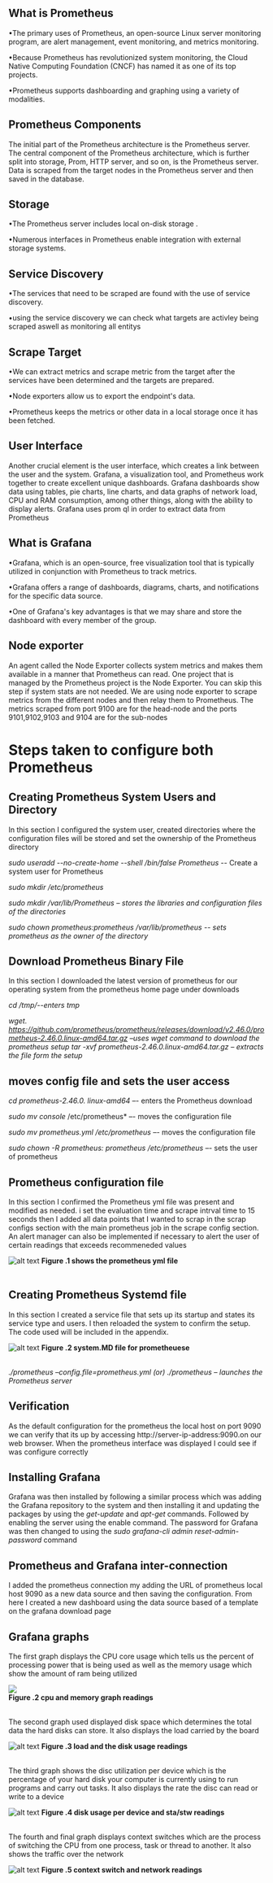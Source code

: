 ## What is Prometheus 
•The primary uses of Prometheus, an open-source Linux server monitoring program, are alert management, event monitoring, and metrics monitoring.

•Because Prometheus has revolutionized system monitoring, the Cloud Native Computing Foundation (CNCF) has named it as one of its top projects.

•Prometheus supports dashboarding and graphing using a variety of modalities.

## Prometheus Components
The initial part of the Prometheus architecture is the Prometheus server. 
The central component of the Prometheus architecture, which is further split into storage, Prom, HTTP server, and so on, is the Prometheus server. 
Data is scraped from the target nodes in the Prometheus server and then saved in the database.

## Storage 
•The Prometheus server includes local on-disk storage . 

•Numerous interfaces in Prometheus enable integration with external storage systems.

## Service Discovery
•The services that need to be scraped are found with the use of service discovery.

•using the service discovery we can check what targets are activley being scraped aswell as monitoring all entitys 

## Scrape Target
•We can extract metrics and scrape metric from the target after the services have been determined and the targets are prepared.

•Node exporters allow us to export the endpoint's data.

•Prometheus keeps the metrics or other data in a local storage once it has been fetched.

 ## User Interface
Another crucial element is the user interface, which creates a link between the user and the system. Grafana, a visualization tool, and Prometheus work together to create excellent unique dashboards. Grafana dashboards show data using tables, pie charts, line charts, and data graphs of network load, CPU and RAM consumption, among other things, along with the ability to display alerts. Grafana uses prom ql in order to extract data from Prometheus

## What is Grafana
•Grafana, which is an open-source, free visualization tool that is typically utilized in conjunction with Prometheus to track metrics.

•Grafana offers a range of dashboards, diagrams, charts, and notifications for the specific data source.

•One of Grafana's key advantages is that we may share and store the dashboard with every member of the group. 

## Node exporter 
An agent called the Node Exporter collects system metrics and makes them available in a manner that Prometheus can read. One project that is managed by the Prometheus project is the Node Exporter. You can skip this step if system stats are not needed. We are using node exporter to scrape metrics from the different nodes and then relay them to Prometheus. The metrics scraped from port 9100 are for the head-node and the ports 9101,9102,9103 and 9104 are for the sub-nodes 

# Steps taken to configure both Prometheus 

## Creating Prometheus System Users and Directory
In this section I configured the system user, created directories where the configuration files will be stored and set the ownership of the Prometheus directory 

*sudo useradd --no-create-home --shell /bin/false Prometheus* -- Create a system user for Prometheus

*sudo mkdir /etc/prometheus*

*sudo mkdir /var/lib/Prometheus – stores the libraries and configuration files of the directories*

*sudo chown prometheus:prometheus /var/lib/prometheus -- sets prometheus as the owner of the directory*

## Download Prometheus Binary File
In this section I downloaded the latest version of prometheus for our operating system from the prometheus home page under downloads 

*cd /tmp/--enters tmp*

*wget. https://github.com/prometheus/prometheus/releases/download/v2.46.0/prometheus-2.46.0.linux-amd64.tar.gz –uses wget command to download the prometheus setup 
tar -xvf prometheus-2.46.0.linux-amd64.tar.gz – extracts the file form the setup*

## moves config file and sets the user access 
 *cd prometheus-2.46.0. linux-amd64* –- enters the Prometheus download
 
 *sudo mv console* /etc/prometheus* –- moves the configuration file
 
 *sudo mv prometheus.yml /etc/prometheus* –- moves the configuration file
 
 *sudo chown -R prometheus: prometheus /etc/prometheus* –- sets the user of prometheus


## Prometheus configuration file
In this section I confirmed the Prometheus yml file was present and modified as needed. i set the evaluation time and scrape intrval time to 15 seconds then
I added all data points that I wanted to scrap in the scrap configs section with the main prometheus job in the scrape config section. An alert manager can also be implemented if necessary to alert the user of certain readings that exceeds recommeneded values   

![alt text](prometheus.jpg)
<b>Figure .1 shows the prometheus yml file   </b>
<br><br>

## Creating Prometheus Systemd file
In this section I created a service file that sets up its startup and states its service type and users. I then reloaded the system to confirm the setup. The code used will be included in the appendix. 

![alt text](system.MD-Prom.jpg)
<b>Figure .2 system.MD file for prometheuese   </b>
<br><br>

 *./prometheus –config.file=prometheus.yml (or) ./prometheus – launches the Prometheus server*  
 
## Verification 
As the default configuration for the prometheus the local host on port 9090 we can verify that its up by accessing http://server-ip-address:9090.on our web browser. When the prometheus interface was displayed I could see if was configure correctly 

## Installing Grafana
Grafana was then installed by following a similar process which was adding the Grafana repository to the system and then installing it and updating the packages by using the *get-update* and *apt-get* commands. Followed by enabling the server using the enable command. The password for Grafana was then changed to using the *sudo grafana-cli admin reset-admin-password* command 

## Prometheus and Grafana inter-connection 
I added the prometheus connection my adding the URL of prometheus local host 9090 as a new data source and then saving the configuration. From here I created a new dashboard using the data source based of a template on the grafana download page 

## Grafana graphs 
The first graph displays the CPU core usage which tells us the percent of processing power that is being used as well as the memory usage which show the amount of ram being utilized 

![](<graph.1 cpu.jpg>)<br>
<b>Figure .2 cpu and memory graph readings </b>
<br><br>

The second graph used displayed disk space which determines the total data the hard disks can store. It also displays the load carried by the board

![alt text](<graph.2 disk space and load.jpg>)
<b>Figure .3 load and the disk usage readings  </b>
<br><br>

The third graph shows the disc utilization per device which is the percentage of your hard disk your computer is currently using to run programs and carry out tasks. It also displays the rate the disc can read or write to a device 

![alt text](<graph.3 disc utilzation per device.jpg>)
<b>Figure .4 disk usage per device and sta/stw readings   </b>
<br><br>


The fourth and final graph displays context switches which are the process of switching the CPU from one process, task or thread to another. It also shows the traffic over the network 

![alt text](<graph .4 context switch and network traffic.jpg>)
<b>Figure .5 context switch and network readings   </b>
<br><br>
